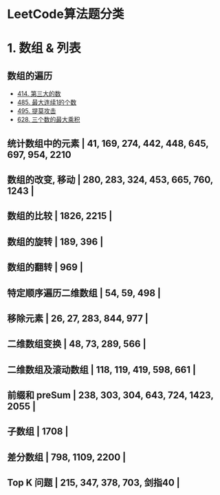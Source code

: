 # LeetCode算法题分类

# **1. 数组 & 列表**

## 数组的遍历

- [414. 第三大的数](1_easy/0414_%E7%AC%AC%E4%B8%89%E5%A4%A7%E7%9A%84%E6%95%B0.py)
- [485. 最大连续1的个数](1_easy/0485_%E6%9C%80%E5%A4%A7%E8%BF%9E%E7%BB%AD1%E7%9A%84%E4%B8%AA%E6%95%B0.py)
- [495. 提莫攻击](1_easy/0495_%E6%8F%90%E8%8E%AB%E6%94%BB%E5%87%BB.py)
- [628. 三个数的最大乘积](1_easy/0628_%E4%B8%89%E4%B8%AA%E6%95%B0%E7%9A%84%E6%9C%80%E5%A4%A7%E4%B9%98%E7%A7%AF.py)

## 统计数组中的元素     | 41, 169, 274, 442, 448, 645, 697, 954, 2210

## 数组的改变, 移动     | 280, 283, 324, 453, 665, 760, 1243          |
## 数组的比较           | 1826, 2215                                  |
## 数组的旋转           | 189, 396                                    |
## 数组的翻转           | 969                                         |
## 特定顺序遍历二维数组 | 54, 59, 498                                 |
## 移除元素             | 26, 27, 283, 844, 977                       |
## 二维数组变换         | 48, 73, 289, 566                            |
## 二维数组及滚动数组   | 118, 119, 419, 598, 661                     |
## 前缀和 preSum        | 238, 303, 304, 643, 724, 1423, 2055         |
## 子数组               | 1708                                        |
## 差分数组             | 798, 1109, 2200                             |
## Top K 问题           | 215, 347, 378, 703, 剑指40                  |

